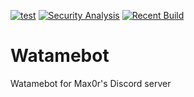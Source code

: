 [![test](https://img.shields.io/badge/dynamic/json?color=blue&label=latest&style=flat&prefix=v&query=%24.tag_name&url=https%3A%2F%2Fapi.github.com%2Frepos%2FFoxGenesis%2FWatamebot%2Freleases%2Flatest)](https://github.com/FoxGenesis/Watamebot/releases/latest)
[![Security Analysis](https://github.com/FoxGenesis/Watamebot/actions/workflows/codeql.yml/badge.svg)](https://github.com/FoxGenesis/Watamebot/actions/workflows/codeql.yml)
[![Recent Build](https://github.com/FoxGenesis/Watamebot/actions/workflows/maven.yml/badge.svg)](https://github.com/FoxGenesis/Watamebot/releases)
# Watamebot
Watamebot for Max0r's Discord server
